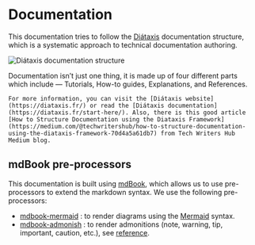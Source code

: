 # Documentation

This documentation tries to follow the [Diátaxis](https://diataxis.fr/) documentation structure, which is a systematic approach to technical documentation authoring.

<img class="center" src="https://diataxis.fr/_images/diataxis.png" alt="Diátaxis documentation structure"/>

Documentation isn’t just one thing, it is made up of four different parts which include — Tutorials, How-to guides, Explanations, and References.

```admonish tip
For more information, you can visit the [Diátaxis website](https://diataxis.fr/) or read the [Diátaxis documentation](https://diataxis.fr/start-here/). Also, there is this good article [How to Structure Documentation using the Diataxis Framework](https://medium.com/@techwritershub/how-to-structure-documentation-using-the-diataxis-framework-70d4a5a61db7) from Tech Writers Hub Medium blog.
```

## mdBook pre-processors

This documentation is built using [mdBook](https://github.com/rust-lang/mdBook), which allows us to use pre-processors to extend the markdown syntax. We use the following pre-processors:

- [mdbook-mermaid](https://github.com/badboy/mdbook-mermaid) : to render diagrams using the [Mermaid](http://mermaid.js.org/) syntax.
- [mdbook-admonish](https://github.com/tommilligan/mdbook-admonish) : to render admonitions (note, warning, tip, important, caution, etc.), see [reference](https://tommilligan.github.io/mdbook-admonish/reference.html).
